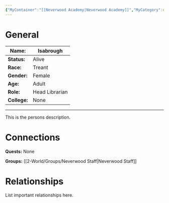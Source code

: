 ```yaml
---
{"MyContainer":"[[Neverwood Academy|Neverwood Academy]]","MyCategory":null,"image":"Template_Person_Placeholder.png","tags":["Category/People"],"obsidianUIMode":"preview","aliases":null,"NoteStatus":"❓","char_status":"Alive","char_race":"Treant","char_gender":"Female","char_role":"Head Librarian","char_college":"None","char_items":null,"char_age":"Adult","parents":null,"children":null,"enemies":null,"allies":null,"siblings":null,"partner":null,"Connected_Quests":[],"Connected_Groups":["[[2-World/Groups/Neverwood Staff.md|Neverwood Staff]]"],"dg-publish":true,"dg-path":"World/People/Staff/Isabrough.md","permalink":"/world/people/staff/isabrough/","dgPassFrontmatter":true,"updated":"2025-10-03T14:23:56.000+01:00"}
---
```



# General


| Name:        | Isabrough      |
| ------------ | -------------- |
| **Status:**  | Alive          |
| **Race:**    | Treant         |
| **Gender:**  | Female         |
| **Age:**     | Adult          |
| **Role:**    | Head Librarian |
| **College:** | None           |


---

This is the persons description. 


# Connections


**Quests:** None 

**Groups:** [[2-World/Groups/Neverwood Staff\|Neverwood Staff]]


# Relationships

List important relationships here. 

